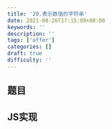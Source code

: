 ```yaml
---
title: '20.表示数值的字符串'
date: 2021-08-26T17:15:09+08:00
keywords: ''
description: ''
tags: ['offer']
categories: []
draft: true
difficulty: ''
---
```


## 题目


## JS实现 

```javascript

```
